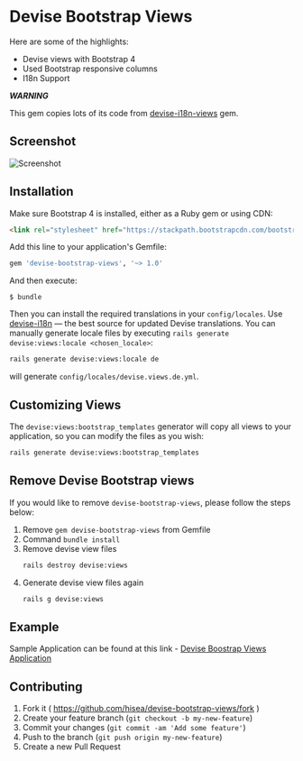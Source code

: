 # Devise Bootstrap Views

Here are some of the highlights:

- Devise views with Bootstrap 4
- Used Bootstrap responsive columns
- I18n Support

***WARNING***

This gem copies lots of its code from [devise-i18n-views](https://github.com/mcasimir/devise-i18n-views) gem.

## Screenshot

![Screenshot](https://raw.githubusercontent.com/hisea/devise-bootstrap-views/master/Screenshot.png)

## Installation

Make sure Bootstrap 4 is installed, either as a Ruby gem or using CDN:

```html
<link rel="stylesheet" href="https://stackpath.bootstrapcdn.com/bootstrap/4.1.3/css/bootstrap.min.css" integrity="sha384-MCw98/SFnGE8fJT3GXwEOngsV7Zt27NXFoaoApmYm81iuXoPkFOJwJ8ERdknLPMO" crossorigin="anonymous">
```


Add this line to your application's Gemfile:

```ruby
gem 'devise-bootstrap-views', '~> 1.0'
```

And then execute:

    $ bundle

Then you can install the required translations in your `config/locales`. Use [devise-i18n](https://github.com/tigrish/devise-i18n) — the best source for updated Devise translations. You can manually generate locale files by executing `rails generate devise:views:locale <chosen_locale>`:

``` sh
rails generate devise:views:locale de
```

will generate `config/locales/devise.views.de.yml`.

## Customizing Views

The `devise:views:bootstrap_templates` generator will copy all views to your application, so you can modify the files as you wish:

``` sh
rails generate devise:views:bootstrap_templates
```

## Remove Devise Bootstrap views

If you would like to remove `devise-bootstrap-views`, please follow the steps below:

1. Remove `gem devise-bootstrap-views` from Gemfile
2. Command `bundle install`
3. Remove devise view files
    ```sh
    rails destroy devise:views
    ```
4. Generate devise view files again
    ```sh
    rails g devise:views
    ```

## Example

Sample Application can be found at this link - [Devise Boostrap Views Application](https://github.com/ethiraj-srinivasan/devise-boostrap-views)

## Contributing

1. Fork it ( https://github.com/hisea/devise-bootstrap-views/fork )
2. Create your feature branch (`git checkout -b my-new-feature`)
3. Commit your changes (`git commit -am 'Add some feature'`)
4. Push to the branch (`git push origin my-new-feature`)
5. Create a new Pull Request
